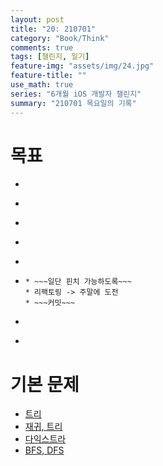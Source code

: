 ```yaml
---
layout: post
title: "20: 210701"
category: "Book/Think"
comments: true
tags: [챌린지, 일기]
feature-img: "assets/img/24.jpg"
feature-title: ""
use_math: true
series: "6개월 iOS 개발자 챌린지"
summary: "210701 목요일의 기록"
---
```




# 목표
* ~~~약먹기~~~
* ~~~알고리즘 3문제 시간잡고 - 문자열 한문제, 구현한문제, 그래프한문제, 이분탐색, 다익스트라~~~
* ~~~알고리즘을 좀 많이 풀자. 오늘은~~~
* ~~~다익스트라, 트리, BFS, DFS 기본문제 매일 풀기~~~
* ~~~접근 제어 글쓰기~~~, ~~~unowned 글쓰기~~~
* ~~~프로젝트 재도전 - 일단 뭐가 부족했는지 분석 및 Commit하기~~~
  * ~~~일단 핀치 가능하도록~~~
  * 리팩토링 -> 주말에 도전
  * ~~~커밋~~~
* ~~~공식 문서 읽는 모임 들어가기, 듣기~~~
* ~~~1일 1커밋~~~

# 기본 문제

* [트리](https://programmers.co.kr/learn/courses/30/lessons/42892)
* [재귀, 트리](https://www.acmicpc.net/workbook/view/2462)
* [다익스트라](https://www.acmicpc.net/workbook/view/3211)
* [BFS, DFS](https://www.acmicpc.net/workbook/view/1833)